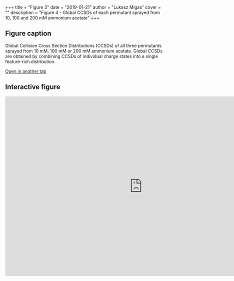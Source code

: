 +++
title = "Figure 3"
date = "2019-01-21"
author = "Lukasz Migas"
cover = ""
description = "Figure 4 - Global CCSDs of each permutant sprayed from 10, 100 and 200 mM ammonium acetate"
+++

## Figure caption

Global Collision Cross Section Distributions (CCSDs) of all three permutants sprayed from 10 mM, 100 mM or 200 mM ammonium acetate. Global CCSDs are obtained by combining CCSDs of individual charge states into a single feature-rich distribution.

[Open in another tab](https://beveridge-migas-p27.netlify.com/assets/Figure_4.html)

## Interactive figure

<iframe 
    width="875" 
    frameborder="0" 
    height="575"
    src="https://beveridge-migas-p27.netlify.com/assets/Figure_4.html"
    style="background: #FFFFFF;"
></iframe>